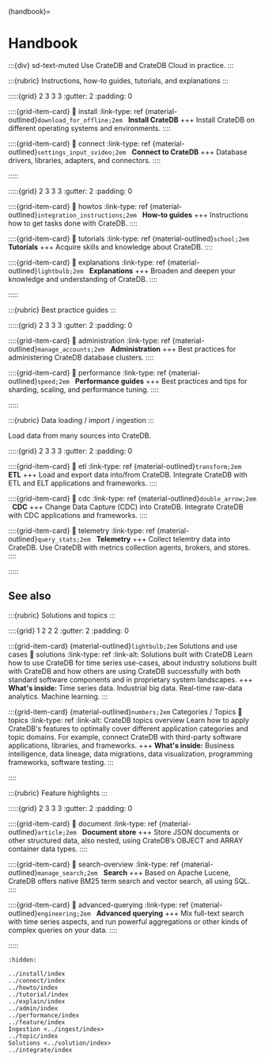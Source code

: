 (handbook)=

# Handbook

:::{div} sd-text-muted
Use CrateDB and CrateDB Cloud in practice.
:::

:::{rubric} Instructions, how-to guides, tutorials, and explanations
:::

:::::{grid} 2 3 3 3
:gutter: 2
:padding: 0

::::{grid-item-card}
:link: install
:link-type: ref
{material-outlined}`download_for_offline;2em` &nbsp; **Install CrateDB**
+++
Install CrateDB on different operating systems and environments.
::::

::::{grid-item-card}
:link: connect
:link-type: ref
{material-outlined}`settings_input_svideo;2em` &nbsp; **Connect to CrateDB**
+++
Database drivers, libraries, adapters, and connectors.
::::

:::::


:::::{grid} 2 3 3 3
:gutter: 2
:padding: 0

::::{grid-item-card}
:link: howtos
:link-type: ref
{material-outlined}`integration_instructions;2em` &nbsp; **How-to guides**
+++
Instructions how to get tasks done with CrateDB.
::::

::::{grid-item-card}
:link: tutorials
:link-type: ref
{material-outlined}`school;2em` &nbsp; **Tutorials**
+++
Acquire skills and knowledge about CrateDB.
::::

::::{grid-item-card}
:link: explanations
:link-type: ref
{material-outlined}`lightbulb;2em` &nbsp; **Explanations**
+++
Broaden and deepen your knowledge and understanding of CrateDB.
::::

:::::

:::{rubric} Best practice guides
:::

:::::{grid} 2 3 3 3
:gutter: 2
:padding: 0

::::{grid-item-card}
:link: administration
:link-type: ref
{material-outlined}`manage_accounts;2em` &nbsp; **Administration**
+++
Best practices for administering CrateDB database clusters.
::::

::::{grid-item-card}
:link: performance
:link-type: ref
{material-outlined}`speed;2em` &nbsp; **Performance guides**
+++
Best practices and tips for sharding, scaling, and performance tuning.
::::

:::::

:::{rubric} Data loading / import / ingestion
:::

Load data from many sources into CrateDB.

:::::{grid} 2 3 3 3
:gutter: 2
:padding: 0

::::{grid-item-card}
:link: etl
:link-type: ref
{material-outlined}`transform;2em` &nbsp; **ETL**
+++
Load and export data into/from CrateDB.
Integrate CrateDB with ETL and ELT applications and frameworks.
::::

::::{grid-item-card}
:link: cdc
:link-type: ref
{material-outlined}`double_arrow;2em` &nbsp; **CDC**
+++
Change Data Capture (CDC) into CrateDB.
Integrate CrateDB with CDC applications and frameworks.
::::

::::{grid-item-card}
:link: telemetry
:link-type: ref
{material-outlined}`query_stats;2em` &nbsp; **Telemetry**
+++
Collect telemtry data into CrateDB.
Use CrateDB with metrics collection agents, brokers, and stores.
::::

:::::

## See also

:::{rubric} Solutions and topics
:::

::::{grid} 1 2 2 2
:gutter: 2
:padding: 0

:::{grid-item-card} {material-outlined}`lightbulb;2em` Solutions and use cases
:link: solutions
:link-type: ref
:link-alt: Solutions built with CrateDB
Learn how to use CrateDB for time series use-cases,
about industry solutions built with CrateDB and
how others are using CrateDB successfully with
both standard software components and in
proprietary system landscapes.
+++
**What's inside:**
Time series data. Industrial big data.
Real-time raw-data analytics. Machine learning.
:::

:::{grid-item-card} {material-outlined}`numbers;2em` Categories / Topics
:link: topics
:link-type: ref
:link-alt: CrateDB topics overview
Learn how to apply CrateDB's features to optimally cover
different application categories and topic domains.
For example, connect CrateDB with third-party
software applications, libraries, and frameworks.
+++
**What's inside:**
Business intelligence, data lineage, data migrations, data visualization,
programming frameworks, software testing.
:::

::::

:::{rubric} Feature highlights
:::

:::::{grid} 2 3 3 3
:gutter: 2
:padding: 0

::::{grid-item-card}
:link: document
:link-type: ref
{material-outlined}`article;2em` &nbsp; **Document store**
+++
Store JSON documents or other structured data, also nested, using
CrateDB’s OBJECT and ARRAY container data types.
::::

::::{grid-item-card}
:link: search-overview
:link-type: ref
{material-outlined}`manage_search;2em` &nbsp; **Search**
+++
Based on Apache Lucene, CrateDB offers native BM25 term search
and vector search, all using SQL.
::::

::::{grid-item-card}
:link: advanced-querying
:link-type: ref
{material-outlined}`engineering;2em` &nbsp; **Advanced querying**
+++
Mix full-text search with time series aspects, and run powerful
aggregations or other kinds of complex queries on your data.
::::

:::::


```{toctree}
:hidden:

../install/index
../connect/index
../howto/index
../tutorial/index
../explain/index
../admin/index
../performance/index
../feature/index
Ingestion <../ingest/index>
../topic/index
Solutions <../solution/index>
../integrate/index
```
